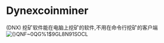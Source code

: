 # Dynexcoinminer
(DNX) 挖矿软件能在电脑上挖矿的软件,不用在命令行挖矿的客户端
![(}QNF~0QG%1$9GL8N91SOCL](https://github.com/1460293896/Dynexcoinminer/assets/74077677/a1a02430-b7fd-46d8-b455-ab76e70ea150)
